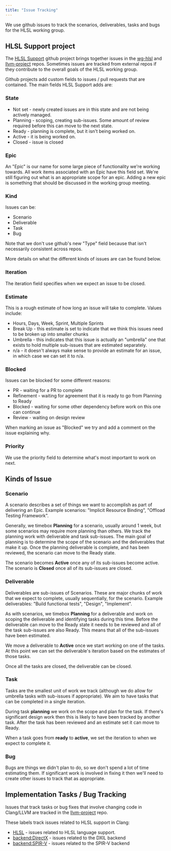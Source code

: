 ```yaml
---
title: "Issue Tracking"
---
```


We use github issues to track the scenarios, deliverables, tasks and bugs for
the HLSL working group.

## HLSL Support project

The [HLSL Support](https://github.com/orgs/llvm/projects/4) github project
brings together issues in the [wg-hlsl](https://github.com/llvm/wg-hlsl) and
[llvm-project](https://github.com/llvm/llvm-project) repos. Sometimes issues are
tracked from external repos if they contribute to the overall goals of the HLSL
working group.

Github projects add custom fields to issues / pull requests that are contained.
The main fields HLSL Support adds are:

### State

* Not set - newly created issues are in this state and are not being actively
  managed.
* Planning - scoping, creating sub-issues. Some amount of review required
  before this can move to the next state.
* Ready - planning is complete, but it isn't being worked on.
* Active - it is being worked on.
* Closed - issue is closed

### Epic

An "Epic" is our name for some large piece of functionality we're working
towards.  All work items associated with an Epic have this field set. We're
still figuring out what is an appropriate scope for an epic. Adding a new epic
is something that should be discussed in the working group meeting.

### Kind

Issues can be:
* Scenario
* Deliverable
* Task
* Bug

Note that we don't use github's new "Type" field because that isn't necessarily
consistent across repos.

More details on what the different kinds of issues are can be found below.

### Iteration

The iteration field specifies when we expect an issue to be closed. 

### Estimate

This is a rough estimate of how long an issue will take to complete.  Values
include:

* Hours, Days, Week, Sprint, Multiple Sprints
* Break Up - this estimate is set to indicate that we think this issues need to
  be broken up into smaller chunks
* Umbrella - this indicates that this issue is actually an "umbrella" one that
  exists to hold multiple sub-issues that are estimated separately.
* n/a - it doesn't always make sense to provide an estimate for an issue, in
  which case we can set it to n/a.

### Blocked

Issues can be blocked for some different reasons:

* PR - waiting for a PR to complete
* Refinement - waiting for agreement that it is ready to go from Planning to
  Ready
* Blocked - waiting for some other dependency before work on this one can
  continue
* Review - waiting on design review

When marking an issue as "Blocked" we try and add a comment on the issue
explaining why.


### Priority

We use the priority field to determine what's most important to work on next.

## Kinds of Issue

### Scenario

A scenario describes a set of things we want to accomplish as part of delivering
an Epic.  Example scenarios: "Implicit Resource Binding", "Offload Testing
Framework".

Generally, we timebox **Planning** for a scenario, usually around 1 week, but
some scenarios may require more planning than others. We track the planning work
with deliverable and task sub-issues. The main goal of planning is to determine
the scope of the scenario and the deliverables that make it up.  Once the
planning deliverable is complete, and has been reviewed, the scenario can move
to the Ready state.

The scenario becomes **Active** once any of its sub-issues become active.  The
scenario is **Closed** once all of its sub-issues are closed.

### Deliverable

Deliverables are sub-issues of Scenarios.  These are major chunks of work that
we expect to complete, usually sequentially, for the scenario.  Example
deliverables: "Build functional tests", "Design", "Implement".

As with scenarios, we timebox **Planning** for a deliverable and work on scoping
the deliverable and identifying tasks during this time. Before the deliverable
can move to the Ready state it needs to be reviewed and all of the task
sub-issues are also Ready. This means that all of the sub-issues have been
estimated.

We move a deliverable to **Active** once we start working on one of the tasks.
At this point we can set the deliverable's iteration based on the estimates of
those tasks.

Once all the tasks are closed, the deliverable can be closed.

### Task

Tasks are the smallest unit of work we track (although we do allow for umbrella
tasks with sub-issues if appropriate). We aim to have tasks that can be
completed in a single iteration.

During task **planning** we work on the scope and plan for the task. If there's
significant design work then this is likely to have been tracked by another
task. After the task has been reviewed and an estimate set it can move to Ready.

When a task goes from **ready** to **active**, we set the iteration to when we
expect to complete it.

### Bug

Bugs are things we didn't plan to do, so we don't spend a lot of time estimating
them. If significant work is involved in fixing it then we'll need to create
other issues to track that as appropriate.


## Implementation Tasks / Bug Tracking

Issues that track tasks or bug fixes that involve changing code in Clang/LLVM
are tracked in the [llvm-project](https://github.com/llvm/llvm-project/issues)
repo.

These labels track issues related to HLSL support in Clang:

* [HLSL][1] - issues related to HLSL language support.
* [backend:DirectX][2] - issues related to the DXIL backend
* [backend:SPIR-V][3] - issues related to the SPIR-V backend

[1]: https://github.com/llvm/llvm-project/issues?q=is%3Aopen+is%3Aissue+label%3AHLSL
[2]: https://github.com/llvm/llvm-project/issues?q=is%3Aopen+is%3Aissue+label%3Abackend%3ADirectX
[3]: https://github.com/llvm/llvm-project/issues?q=is%3Aopen+is%3Aissue+label%3Abackend%3ASPIR-V

